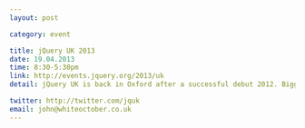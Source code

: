 ```yaml
---
layout: post

category: event

title: jQuery UK 2013
date: 19.04.2013
time: 8:30-5:30pm
link: http://events.jquery.org/2013/uk
detail: jQuery UK is back in Oxford after a successful debut 2012. Bigger venue, same single track format.

twitter: http://twitter.com/jquk
email: john@whiteoctober.co.uk
---
```

